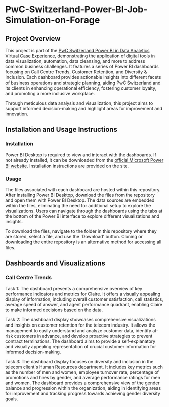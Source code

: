 # PwC-Switzerland-Power-BI-Job-Simulation-on-Forage
## Project Overview

This project is part of the [PwC Switzerland Power BI in Data Analytics Virtual Case Experience](https://www.theforage.com/virtual-internships/prototype/a87GpgE6tiku7q3gu/Power%20BI%20in%20Data%20Analytics?ref=zYi2CnpbWjhcS7sAk), demonstrating the application of digital tools in data visualization, automation, data cleansing, and more to address common business challenges. It features a series of Power BI dashboards focusing on Call Centre Trends, Customer Retention, and Diversity & Inclusion. Each dashboard provides actionable insights into different facets of business operations and strategic planning, aiding PwC Switzerland and its clients in enhancing operational efficiency, fostering customer loyalty, and promoting a more inclusive workplace. 

Through meticulous data analysis and visualization, this project aims to support informed decision-making and highlight areas for improvement and innovation.

## Installation and Usage Instructions

### Installation

Power BI Desktop is required to view and interact with the dashboards. If not already installed, it can be downloaded from the [official Microsoft Power BI website](https://powerbi.microsoft.com/en-us/desktop/). Installation instructions are provided on the site.

### Usage

The files associated with each dashboard are hosted within this repository. After installing Power BI Desktop, download the files from the repository and open them with Power BI Desktop. The data sources are embedded within the files, eliminating the need for additional setup to explore the visualizations. Users can navigate through the dashboards using the tabs at the bottom of the Power BI interface to explore different visualizations and insights.

To download the files, navigate to the folder in this repository where they are stored, select a file, and use the 'Download' button. Cloning or downloading the entire repository is an alternative method for accessing all files.

## Dashboards and Visualizations

### Call Centre Trends

Task 1:
The dashboard presents a comprehensive overview of key performance indicators and metrics for Claire. It offers a visually appealing display of information, including overall customer satisfaction, call statistics, average speed of answer, and agent performance quadrant, enabling Claire to make informed decisions based on the data.

Task 2:
The dashboard display showcases comprehensive visualizations and insights on customer retention for the telecom industry. It allows the management to easily understand and analyze customer data, identify at-risk customers in advance, and develop proactive strategies to prevent contract terminations. The dashboard aims to provide a self-explanatory and visually appealing representation of crucial customer information for informed decision-making.

Task 3:
The dashboard display focuses on diversity and inclusion in the telecom client's Human Resources department. It includes key metrics such as the number of men and women, employee turnover rate, percentage of promotions and hires by gender, and average performance ratings for men and women. The dashboard provides a comprehensive view of the gender balance and progression within the organization, aiding in identifying areas for improvement and tracking progress towards achieving gender diversity goals.
